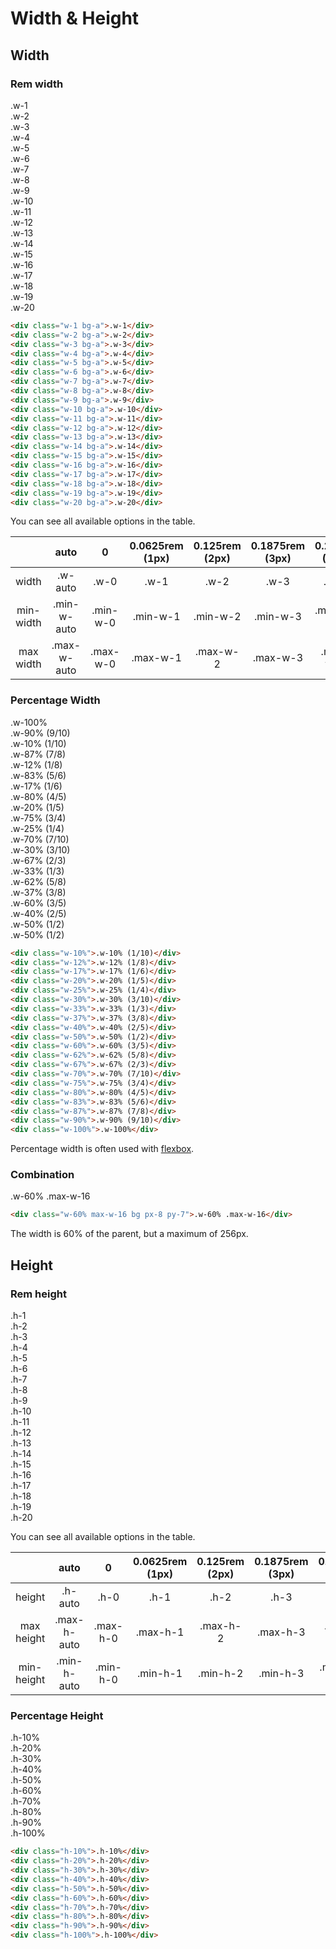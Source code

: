 # Width & Height

<div class="mb--10"></div>

## Width

### Rem width

<div class="h-6"></div>

<div class="text-center nowrap x-auto">
    <div class="w-1 bg-a c py-3 mb-3">.w-1</div>
    <div class="w-2 bg-a c py-3 mb-3">.w-2</div>
    <div class="w-3 bg-a c py-3 mb-3">.w-3</div>
    <div class="w-4 bg-a c py-3 mb-3">.w-4</div>
    <div class="w-5 bg-a c py-3 mb-3">.w-5</div>
    <div class="w-6 bg-a c py-3 mb-3">.w-6</div>
    <div class="w-7 bg-a c py-3 mb-3">.w-7</div>
    <div class="w-8 bg-a c py-3 mb-3">.w-8</div>
    <div class="w-9 bg-a c py-3 mb-3">.w-9</div>
    <div class="w-10 bg-a c py-3 mb-3">.w-10</div>
    <div class="w-11 bg-a c py-3 mb-3">.w-11</div>
    <div class="w-12 bg-a c py-3 mb-3">.w-12</div>
    <div class="w-13 bg-a c py-3 mb-3">.w-13</div>
    <div class="w-14 bg-a c py-3 mb-3">.w-14</div>
    <div class="w-15 bg-a c py-3 mb-3">.w-15</div>
    <div class="w-16 bg-a c py-3 mb-3">.w-16</div>
    <div class="w-17 bg-a c py-3 mb-3">.w-17</div>
    <div class="w-18 bg-a c py-3 mb-3">.w-18</div>
    <div class="w-19 bg-a c py-3 mb-3">.w-19</div>
    <div class="w-20 bg-a c py-3 mb-3">.w-20</div>
</div>

```html
<div class="w-1 bg-a">.w-1</div>
<div class="w-2 bg-a">.w-2</div>
<div class="w-3 bg-a">.w-3</div>
<div class="w-4 bg-a">.w-4</div>
<div class="w-5 bg-a">.w-5</div>
<div class="w-6 bg-a">.w-6</div>
<div class="w-7 bg-a">.w-7</div>
<div class="w-8 bg-a">.w-8</div>
<div class="w-9 bg-a">.w-9</div>
<div class="w-10 bg-a">.w-10</div>
<div class="w-11 bg-a">.w-11</div>
<div class="w-12 bg-a">.w-12</div>
<div class="w-13 bg-a">.w-13</div>
<div class="w-14 bg-a">.w-14</div>
<div class="w-15 bg-a">.w-15</div>
<div class="w-16 bg-a">.w-16</div>
<div class="w-17 bg-a">.w-17</div>
<div class="w-18 bg-a">.w-18</div>
<div class="w-19 bg-a">.w-19</div>
<div class="w-20 bg-a">.w-20</div>
```

You can see all available options in the table.

|           |    auto     |    0     | 0.0625rem (1px) | 0.125rem (2px) | 0.1875rem (3px) | 0.25rem (4px) | 0.375rem (6px) | 0.5rem (8px) | 0.75rem (12px) | 1rem (16px) | 1.5rem (24px) | 2rem (32px) | 3rem (48px) | 4rem (64px) | 6rem (96px) | 8rem (128px) | 12rem (192px) | 16rem (256px) | 24rem (384px) | 32rem (512px) | 48rem (768px) | 64rem (1024px) | min-content | fit-content | max-content |    100vw     |
| :-------: | :---------: | :------: | :-------------: | :------------: | :-------------: | :-----------: | :------------: | :----------: | :------------: | :---------: | :-----------: | :---------: | :---------: | :---------: | :---------: | :----------: | :-----------: | :-----------: | :-----------: | :-----------: | :-----------: | :------------: | :---------: | :---------: | :---------: | :----------: |
|   width   |   .w-auto   |   .w-0   |      .w-1       |      .w-2      |      .w-3       |     .w-4      |      .w-5      |     .w-6     |      .w-7      |    .w-8     |     .w-9      |    .w-10    |    .w-11    |    .w-12    |    .w-13    |    .w-14     |     .w-15     |     .w-16     |     .w-17     |     .w-18     |     .w-19     |     .w-20      |   .w-min    |   .w-fit    |   .w-max    |   .w-100vw   |
| min-width | .min-w-auto | .min-w-0 |    .min-w-1     |    .min-w-2    |    .min-w-3     |   .min-w-4    |    .min-w-5    |   .min-w-6   |    .min-w-7    |  .min-w-8   |   .min-w-9    |  .min-w-10  |  .min-w-11  |  .min-w-12  |  .min-w-13  |  .min-w-14   |   .min-w-15   |   .min-w-16   |   .min-w-17   |   .min-w-18   |   .min-w-19   |   .min-w-20    | .min-w-min  | .min-w-fit  | .min-w-max  | .min-w-100vw |
| max width | .max-w-auto | .max-w-0 |    .max-w-1     |    .max-w-2    |    .max-w-3     |   .max-w-4    |    .max-w-5    |   .max-w-6   |    .max-w-7    |  .max-w-8   |   .max-w-9    |  .max-w-10  |  .max-w-11  |  .max-w-12  |  .max-w-13  |  .max-w-14   |   .max-w-15   |   .max-w-16   |   .max-w-17   |   .max-w-18   |   .max-w-19   |   .max-w-20    | .max-w-min  | .max-w-fit  | .max-w-max  | .max-w-100vw |

### Percentage Width

<div class="h-6"></div>

<div class="flexbox text-center nowrap hidden">
    <div class="w-100% p-2"><div class="bg-a p-5">.w-100%</div></div>
    <div class="w-90% p-2"><div class="bg-a p-5">.w-90% (9/10)</div></div>
    <div class="w-10% p-2"><div class="bg-a p-5">.w-10% (1/10)</div></div>
    <div class="w-87% p-2"><div class="bg-a p-5">.w-87% (7/8)</div></div>
    <div class="w-12% p-2"><div class="bg-a p-5">.w-12% (1/8)</div></div>
    <div class="w-83% p-2"><div class="bg-a p-5">.w-83% (5/6)</div></div>
    <div class="w-17% p-2"><div class="bg-a p-5">.w-17% (1/6)</div></div>
    <div class="w-80% p-2"><div class="bg-a p-5">.w-80% (4/5)</div></div>
    <div class="w-20% p-2"><div class="bg-a p-5">.w-20% (1/5)</div></div>
    <div class="w-75% p-2"><div class="bg-a p-5">.w-75% (3/4)</div></div>
    <div class="w-25% p-2"><div class="bg-a p-5">.w-25% (1/4)</div></div>
    <div class="w-70% p-2"><div class="bg-a p-5">.w-70% (7/10)</div></div>
    <div class="w-30% p-2"><div class="bg-a p-5">.w-30% (3/10)</div></div>
    <div class="w-67% p-2"><div class="bg-a p-5">.w-67% (2/3)</div></div>
    <div class="w-33% p-2"><div class="bg-a p-5">.w-33% (1/3)</div></div>
    <div class="w-62% p-2"><div class="bg-a p-5">.w-62% (5/8)</div></div>
    <div class="w-37% p-2"><div class="bg-a p-5">.w-37% (3/8)</div></div>
    <div class="w-60% p-2"><div class="bg-a p-5">.w-60% (3/5)</div></div>
    <div class="w-40% p-2"><div class="bg-a p-5">.w-40% (2/5)</div></div>
    <div class="w-50% p-2"><div class="bg-a p-5">.w-50% (1/2)</div></div>
    <div class="w-50% p-2"><div class="bg-a p-5">.w-50% (1/2)</div></div>
</div>

```html
<div class="w-10%">.w-10% (1/10)</div>
<div class="w-12%">.w-12% (1/8)</div>
<div class="w-17%">.w-17% (1/6)</div>
<div class="w-20%">.w-20% (1/5)</div>
<div class="w-25%">.w-25% (1/4)</div>
<div class="w-30%">.w-30% (3/10)</div>
<div class="w-33%">.w-33% (1/3)</div>
<div class="w-37%">.w-37% (3/8)</div>
<div class="w-40%">.w-40% (2/5)</div>
<div class="w-50%">.w-50% (1/2)</div>
<div class="w-60%">.w-60% (3/5)</div>
<div class="w-62%">.w-62% (5/8)</div>
<div class="w-67%">.w-67% (2/3)</div>
<div class="w-70%">.w-70% (7/10)</div>
<div class="w-75%">.w-75% (3/4)</div>
<div class="w-80%">.w-80% (4/5)</div>
<div class="w-83%">.w-83% (5/6)</div>
<div class="w-87%">.w-87% (7/8)</div>
<div class="w-90%">.w-90% (9/10)</div>
<div class="w-100%">.w-100%</div>
```

Percentage width is often used with [flexbox](flexbox).

### Combination

<div class="h-6"></div>

<div class="w-60% max-w-16 bg px-8 py-7">.w-60% .max-w-16</div>

```html
<div class="w-60% max-w-16 bg px-8 py-7">.w-60% .max-w-16</div>
```

The width is 60% of the parent, but a maximum of 256px.

## Height

### Rem height

<div class="h-6"></div>

<div class="text-center nowrap auto h-17">
    <div class="flexbox min-w-max">
        <div class="h-1 bg-a c w-5% vertical">.h-1</div>
        <div class="h-2 bg-a c w-5% vertical">.h-2</div>
        <div class="h-3 bg-a c w-5% vertical">.h-3</div>
        <div class="h-4 bg-a c w-5% vertical">.h-4</div>
        <div class="h-5 bg-a c w-5% vertical">.h-5</div>
        <div class="h-6 bg-a c w-5% vertical">.h-6</div>
        <div class="h-7 bg-a c w-5% vertical">.h-7</div>
        <div class="h-8 bg-a c w-5% vertical">.h-8</div>
        <div class="h-9 bg-a c w-5% vertical">.h-9</div>
        <div class="h-10 bg-a c w-5% vertical">.h-10</div>
        <div class="h-11 bg-a c w-5% vertical">.h-11</div>
        <div class="h-12 bg-a c w-5% vertical">.h-12</div>
        <div class="h-13 bg-a c w-5% vertical">.h-13</div>
        <div class="h-14 bg-a c w-5% vertical">.h-14</div>
        <div class="h-15 bg-a c w-5% vertical">.h-15</div>
        <div class="h-16 bg-a c w-5% vertical">.h-16</div>
        <div class="h-17 bg-a c w-5% vertical">.h-17</div>
        <div class="h-18 bg-a c w-5% vertical">.h-18</div>
        <div class="h-19 bg-a c w-5% vertical">.h-19</div>
        <div class="h-20 bg-a c w-5% vertical">.h-20</div>
    </div>
</div>

You can see all available options in the table.

|            |    auto     |    0     | 0.0625rem (1px) | 0.125rem (2px) | 0.1875rem (3px) | 0.25rem (4px) | 0.375rem (6px) | 0.5rem (8px) | 0.75rem (12px) | 1rem (16px) | 1.5rem (24px) | 2rem (32px) | 3rem (48px) | 4rem (64px) | 6rem (96px) | 8rem (128px) | 12rem (192px) | 16rem (256px) | 24rem (384px) | 32rem (512px) | 48rem (768px) | 64rem (1024px) | min-content | fit-content | max-content |    100vh     |
| :--------: | :---------: | :------: | :-------------: | :------------: | :-------------: | :-----------: | :------------: | :----------: | :------------: | :---------: | :-----------: | :---------: | :---------: | :---------: | :---------: | :----------: | :-----------: | :-----------: | :-----------: | :-----------: | :-----------: | :------------: | :---------: | :---------: | :---------: | :----------: |
|   height   |   .h-auto   |   .h-0   |      .h-1       |      .h-2      |      .h-3       |     .h-4      |      .h-5      |     .h-6     |      .h-7      |    .h-8     |     .h-9      |    .h-10    |    .h-11    |    .h-12    |    .h-13    |    .h-14     |     .h-15     |     .h-16     |     .h-17     |     .h-18     |     .h-19     |     .h-20      |   .h-min    |   .h-fit    |   .h-max    |   .h-100vh   |
| max height | .max-h-auto | .max-h-0 |    .max-h-1     |    .max-h-2    |    .max-h-3     |   .max-h-4    |    .max-h-5    |   .max-h-6   |    .max-h-7    |  .max-h-8   |   .max-h-9    |  .max-h-10  |  .max-h-11  |  .max-h-12  |  .max-h-13  |  .max-h-14   |   .max-h-15   |   .max-h-16   |   .max-h-17   |   .max-h-18   |   .max-h-19   |   .max-h-20    | .min-h-min  | .min-h-fit  | .min-h-max  | .min-h-100vh |
| min-height | .min-h-auto | .min-h-0 |    .min-h-1     |    .min-h-2    |    .min-h-3     |   .min-h-4    |    .min-h-5    |   .min-h-6   |    .min-h-7    |  .min-h-8   |   .min-h-9    |  .min-h-10  |  .min-h-11  |  .min-h-12  |  .min-h-13  |  .min-h-14   |   .min-h-15   |   .min-h-16   |   .min-h-17   |   .min-h-18   |   .min-h-19   |   .min-h-20    | .max-h-min  | .max-h-fit  | .max-h-max  | .max-h-100vh |

### Percentage Height

<div class="h-6"></div>

<div class="flexbox nowrap text-center h-17">
    <div class="h-10% w-10% bg-a c vertical flexbox center">.h-10%</div>
    <div class="h-20% w-10% bg-a c vertical flexbox center">.h-20%</div>
    <div class="h-30% w-10% bg-a c vertical flexbox center">.h-30%</div>
    <div class="h-40% w-10% bg-a c vertical flexbox center">.h-40%</div>
    <div class="h-50% w-10% bg-a c vertical flexbox center">.h-50%</div>
    <div class="h-60% w-10% bg-a c vertical flexbox center">.h-60%</div>
    <div class="h-70% w-10% bg-a c vertical flexbox center">.h-70%</div>
    <div class="h-80% w-10% bg-a c vertical flexbox center">.h-80%</div>
    <div class="h-90% w-10% bg-a c vertical flexbox center">.h-90%</div>
    <div class="h-100% w-10% bg-a c vertical flexbox center">.h-100%</div>
</div>

```html
<div class="h-10%">.h-10%</div>
<div class="h-20%">.h-20%</div>
<div class="h-30%">.h-30%</div>
<div class="h-40%">.h-40%</div>
<div class="h-50%">.h-50%</div>
<div class="h-60%">.h-60%</div>
<div class="h-70%">.h-70%</div>
<div class="h-80%">.h-80%</div>
<div class="h-90%">.h-90%</div>
<div class="h-100%">.h-100%</div>
```
